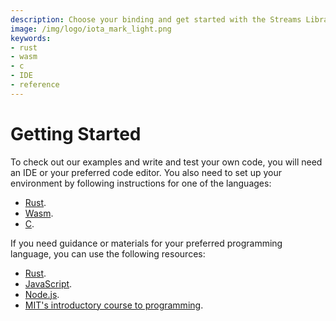 ```yaml
---
description: Choose your binding and get started with the Streams Library. 
image: /img/logo/iota_mark_light.png
keywords:
- rust
- wasm
- c
- IDE
- reference
---
```

# Getting Started

To check out our examples and write and test your own code, you will need an IDE or your preferred code editor. You also need to set up your environment by following instructions for one of the languages: 

- [Rust](./libraries/rust/getting_started.md).
- [Wasm](./libraries/wasm/getting_started.md).
- [C](./libraries/c/getting_started.md).

If you need guidance or materials for your preferred programming language, you can use the following resources:

- [Rust](https://www.rust-lang.org/learn/get-started).
- [JavaScript](https://www.w3schools.com/js/). 
- [Node.js](https://nodejs.org/en/docs/guides/). 
- [MIT's introductory course to programming](https://ocw.mit.edu/courses/intro-programming/#general).